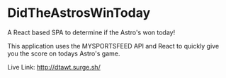 # DidTheAstrosWinToday
A React based SPA to determine if the Astro's won today!

This application uses the MYSPORTSFEED API and React to quickly give you the score on todays Astro's game. 

Live Link: http://dtawt.surge.sh/
